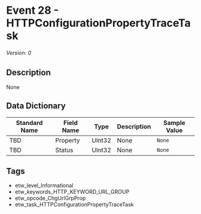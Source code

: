 # Event 28 - HTTPConfigurationPropertyTraceTask
###### Version: 0

## Description
None

## Data Dictionary
|Standard Name|Field Name|Type|Description|Sample Value|
|---|---|---|---|---|
|TBD|Property|UInt32|None|`None`|
|TBD|Status|UInt32|None|`None`|

## Tags
* etw_level_Informational
* etw_keywords_HTTP_KEYWORD_URL_GROUP
* etw_opcode_ChgUrlGrpProp
* etw_task_HTTPConfigurationPropertyTraceTask
